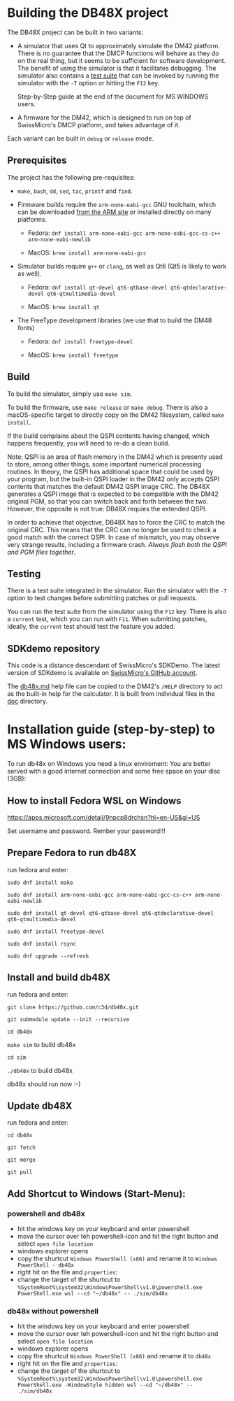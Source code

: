 # Building the DB48X project

The DB48X project can be built in two variants:

* A simulator that uses Qt to approximately simulate the DM42 platform. There is
  no guarantee that the DMCP functions will behave as they do on the real thing,
  but it seems to be sufficient for software development. The benefit of using
  the simulator is that it facilitates debugging. The simulator also contains a
  [test suite](https://www.youtube.com/watch?v=vT-I3UlROtA) that can be invoked
  by running the simulator with the `-T` option or hitting the `F12` key.

  Step-by-Step guide at the end of the document for MS WINDOWS users.

* A firmware for the DM42, which is designed to run on top of SwissMicro's DMCP
  platform, and takes advantage of it.

Each variant can be built in `debug` or `release` mode.


## Prerequisites

The project has the following pre-requisites:

* `make`, `bash`, `dd`, `sed`, `tac`, `printf` and `find`.

* Firmware builds require the `arm-none-eabi-gcc` GNU toolchain, which can be
  downloaded [from the ARM site](https://developer.arm.com/open-source/gnu-toolchain/gnu-rm/downloads)
  or installed directly on many platforms.

  * Fedora: `dnf install arm-none-eabi-gcc arm-none-eabi-gcc-cs-c++ arm-none-eabi-newlib`

  * MacOS: `brew install arm-none-eabi-gcc`

* Simulator builds require `g++` or `clang`, as well as Qt6 (Qt5 is likely to
  work as well).

  * Fedora: `dnf install qt-devel qt6-qtbase-devel qt6-qtdeclarative-devel qt6-qtmultimedia-devel`

  * MacOS: `brew install qt`

* The FreeType development libraries (we use that to build the DM48 fonts)

  * Fedora: `dnf install freetype-devel`

  * MacOS: `brew install freetype`



## Build

To build the simulator, simply use `make sim`.

To build the firmware, use `make release` or `make debug`. There is also a
macOS-specific target to directly copy on the DM42 filesystem, called
`make install`.

If the build complains about the QSPI contents having changed, which
happens frequently, you will need to re-do a clean build.

Note: QSPI is an area of flash memory in the DM42 which is presenty used to
store, among other things, some important numerical processing routines. In
theory, the QSPI has additional space that could be used by your program, but
the built-in QSPI loader in the DM42 only accepts QSPI contents that matches
the default DM42 QSPI image CRC. The DB48X generates a QSPI image that is
expected to be compatible with the DM42 original PGM, so that you can switch
back and forth between the two. However, the opposite is not true: DB48X
requies the extended QSPI.

In order to achieve that objective, DB48X has to force the CRC to match
the original CRC. This means that the CRC can no longer be used to check
a good match with the correct QSPI. In case of mismatch, you may observe
very strange results, including a firmware crash. _Always flash both the
QSPI and PGM files together_.


## Testing

There is a test suite integrated in the simulator. Run the simulator with the
`-T` option to test changes before submitting patches or pull requests.

You can run the test suite from the simulator using the `F12` key. There is
also a `current` test, which you can run with `F11`. When submitting patches,
ideally, the `current` test should test the feature you added.


## SDKdemo repository

This code is a distance descendant of SwissMicro's SDKDemo.
The latest version of SDKdemo is available on
[SwissMicro's GitHub account](https://github.com/swissmicros/SDKdemo).

The [db48x.md](help/db48x.md) help file can be copied to the DM42's `/HELP`
directory to act as the built-in help for the calculator. It is built
from individual files in the [doc](doc/) directory.

# Installation guide (step-by-step) to MS Windows users:

To run db48x on Windows you need a linux enviroment:
You are better served with a good internet connection and some free space on your disc (3GB):

## How to install Fedora WSL on Windows

https://apps.microsoft.com/detail/9npcp8drchsn?hl=en-US&gl=US

Set username and password.
Rember your password!!!

## Prepare Fedora to run db48X

run fedora and enter:

`sudo dnf install make`

`sudo dnf install arm-none-eabi-gcc arm-none-eabi-gcc-cs-c++ arm-none-eabi-newlib`

`sudo dnf install qt-devel qt6-qtbase-devel qt6-qtdeclarative-devel qt6-qtmultimedia-devel`

`sudo dnf install freetype-devel`

`sudo dnf install rsync`

`sudo dnf upgrade --refresh`

## Install and build db48X

run fedora and enter:

`git clone https://github.com/c3d/db48x.git`

`git submodule update --init --recursive`

`cd db48x`

`make sim`   to build db48x

`cd sim`

`./db48x`   to build db48x

db48x should run now :-)

## Update db48X

run fedora and enter:

`cd db48x`

`git fetch`

`git merge`

`git pull`

## Add Shortcut to Windows (Start-Menu):

###  powershell and db48x

* hit the windows key on your keyboard and enter powershell
* move the cursor over teh powershell-icon and hit the right button and select `open file location`
* windows explorer opens 
* copy the shurtcut `Windows PowerShell (x86)`  and rename it to `Windows PowerShell - db48x` 
* right hit on the file and `properties`:
* change the target of the shurtcut to `%SystemRoot%\system32\WindowsPowerShell\v1.0\powershell.exe PowerShell.exe wsl --cd "~/db48x" -- ./sim/db48x`

###  db48x without powershell 

* hit the windows key on your keyboard and enter powershell
* move the cursor over teh powershell-icon and hit the right button and select `open file location`
* windows explorer opens 
* copy the shurtcut `Windows PowerShell (x86)`  and rename it to `db48x` 
* right hit on the file and `properties`:
* change the target of the shurtcut to `%SystemRoot%\system32\WindowsPowerShell\v1.0\powershell.exe PowerShell.exe -WindowStyle hidden wsl --cd "~/db48x" -- ./sim/db48x`
